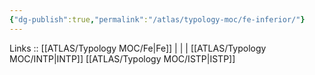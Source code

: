 ```yaml
---
{"dg-publish":true,"permalink":"/atlas/typology-moc/fe-inferior/"}
---
```


Links :: [[ATLAS/Typology MOC/Fe\|Fe]] |  |  | 
[[ATLAS/Typology MOC/INTP\|INTP]]
[[ATLAS/Typology MOC/ISTP\|ISTP]]
